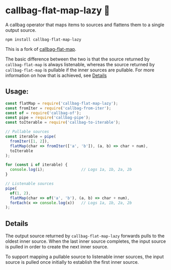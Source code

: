 # callbag-flat-map-lazy 👜

A callbag operator that maps items to sources and flattens them to a
single output source.

`npm install callbag-flat-map-lazy`

This is a fork of [callbag-flat-map](https://github.com/avinashcodes/callbag-flat-map).

The basic difference between the two is that the source returned by
`callbag-flat-map` is always listenable, whereas the source returned
by `callbag-flat-map` is pullable if the inner sources are pullable.
For more information on how that is achieved, see [Details](#details)

## Usage:

```js
const flatMap = require('callbag-flat-map-lazy');
const fromIter = require('callbag-from-iter');
const of = require('callbag-of');
const pipe = require('callbag-pipe');
const toIterable = require('callbag-to-iterable');

// Pullable sources
const iterable = pipe(
  fromIter([1, 2]),
  flatMap(char => fromIter(['a', 'b']), (a, b) => char + num),
  toIterable
);

for (const i of iterable) {
  console.log(i);                // Logs 1a, 1b, 2a, 2b
}

// Listenable sources
pipe(
  of(1, 2),
  flatMap(char => of('a', 'b'), (a, b) => char + num),
  forEach(x => console.log(x))   // Logs 1a, 1b, 2a, 2b
);
```

## <a id="details"></a>Details

The output source returned by `callbag-flat-map-lazy` forwards pulls to
the oldest inner source.
When the last inner source completes, the input source is pulled in
order to create the next inner source.

To support mapping a pullable source to listenable inner sources,
the input source is pulled once initially to establish the first
inner source.